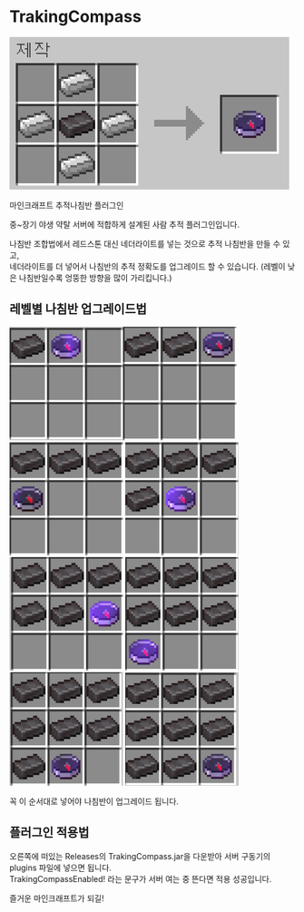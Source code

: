 # TrakingCompass
![TrakingCompassRecipe](/pictures/TrakingCompass.png)

마인크래프트 추적나침반 플러그인

중~장기 야생 약탈 서버에 적합하게 설계된 사람 추적 플러그인입니다.

나침반 조합법에서 레드스톤 대신 네더라이트를 넣는 것으로 추적 나침반을 만들 수 있고, <br>
네더라이트를 더 넣어서 나침반의 추적 정확도를 업그레이드 할 수 있습니다. (레벨이 낮은 나침반일수록 엉뚱한 방향을 많이 가리킵니다.)

레벨별 나침반 업그레이드법
----

<img src="/pictures/Level1.png" width="200" height="200"/><img src="/pictures/Level2.png" width="200" height="200"/>
<img src="/pictures/Level3.png" width="200" height="200"/>
<img src="/pictures/Level4.png" width="200" height="200"/>
<img src="/pictures/Level5.png" width="200" height="200"/>
<img src="/pictures/Level6.png" width="200" height="200"/>
<img src="/pictures/Level7.png" width="200" height="200"/>
<img src="/pictures/Level8.png" width="200" height="200"/>

꼭 이 순서대로 넣어야 나침반이 업그레이드 됩니다. 

플러그인 적용법
----

오른쪽에 떠있는 Releases의 TrakingCompass.jar을 다운받아 서버 구동기의 plugins 파일에 넣으면 됩니다.<br>
TrakingCompassEnabled! 라는 문구가 서버 여는 중 뜬다면 적용 성공입니다.

즐거운 마인크래프트가 되길!

